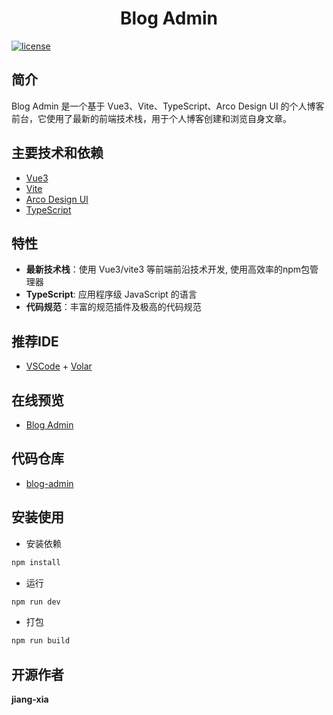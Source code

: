 
<div align="center">
	<!-- <img style="width: 80px;height: 80px" src=""/> -->
	<h1>Blog Admin</h1>
</div>


[![license](https://img.shields.io/badge/license-MIT-green.svg)](./LICENSE)

## 简介

Blog Admin  是一个基于 Vue3、Vite、TypeScript、Arco Design UI 的个人博客前台，它使用了最新的前端技术栈，用于个人博客创建和浏览自身文章。

## 主要技术和依赖

- [Vue3](https://staging-cn.vuejs.org/guide/introduction.html)
- [Vite](https://www.vitejs.net/guide/)
- [Arco Design UI](https://arco.design/vue/docs/start)
- [TypeScript](https://typescript.bootcss.com/)
  
  
## 特性

- **最新技术栈**：使用 Vue3/vite3 等前端前沿技术开发, 使用高效率的npm包管理器
- **TypeScript**: 应用程序级 JavaScript 的语言
- **代码规范**：丰富的规范插件及极高的代码规范

## 推荐IDE
- [VSCode](https://code.visualstudio.com/) + [Volar](https://marketplace.visualstudio.com/items?itemName=johnsoncodehk.volar)


## 在线预览

- [Blog Admin](https://admin.jiang-xia.top/dashboard/workplace)

  

## 代码仓库

- [blog-admin](https://gitee.com/jiang-xia/blog-admin)

<!-- ## 项目示例图 -->

## 安装使用

- 安装依赖

```bash
npm install
```

- 运行

```bash
npm run dev
```

- 打包

```bash
npm run build
```

## 开源作者

**jiang-xia**
